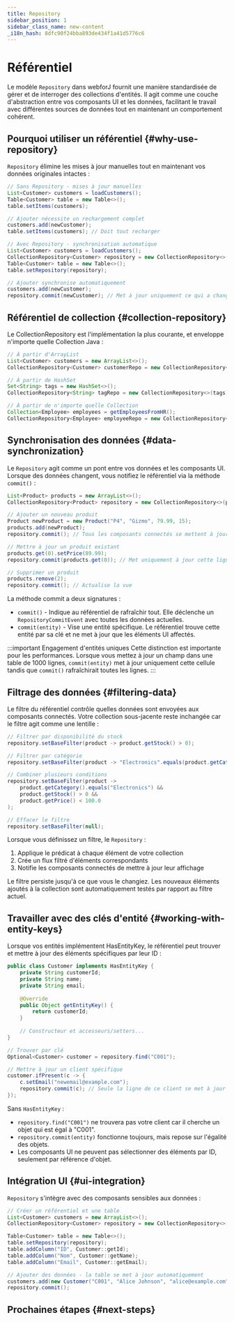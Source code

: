 ```yaml
---
title: Repository
sidebar_position: 1
sidebar_class_name: new-content
_i18n_hash: 8dfc90f24bba893de434f1a41d5776c6
---
```

<!-- vale off -->
# Référentiel <DocChip chip='since' label='24.00' />
<!-- vale on -->

Le modèle `Repository` dans webforJ fournit une manière standardisée de gérer et de interroger des collections d'entités. Il agit comme une couche d'abstraction entre vos composants UI et les données, facilitant le travail avec différentes sources de données tout en maintenant un comportement cohérent.

## Pourquoi utiliser un référentiel {#why-use-repository}

`Repository` élimine les mises à jour manuelles tout en maintenant vos données originales intactes :

```java
// Sans Repository - mises à jour manuelles
List<Customer> customers = loadCustomers();
Table<Customer> table = new Table<>();
table.setItems(customers);

// Ajouter nécessite un rechargement complet
customers.add(newCustomer);
table.setItems(customers); // Doit tout recharger
```

```java
// Avec Repository - synchronisation automatique
List<Customer> customers = loadCustomers();
CollectionRepository<Customer> repository = new CollectionRepository<>(customers);
Table<Customer> table = new Table<>();
table.setRepository(repository);

// Ajouter synchronise automatiquement
customers.add(newCustomer);
repository.commit(newCustomer); // Met à jour uniquement ce qui a changé
```

## Référentiel de collection {#collection-repository}

Le <JavadocLink type="data" location="com/webforj/data/repository/CollectionRepository" code="true">CollectionRepository</JavadocLink> est l'implémentation la plus courante, et enveloppe n'importe quelle Collection Java :

```java
// À partir d'ArrayList
List<Customer> customers = new ArrayList<>();
CollectionRepository<Customer> customerRepo = new CollectionRepository<>(customers);

// À partir de HashSet  
Set<String> tags = new HashSet<>();
CollectionRepository<String> tagRepo = new CollectionRepository<>(tags);

// À partir de n'importe quelle Collection
Collection<Employee> employees = getEmployeesFromHR();
CollectionRepository<Employee> employeeRepo = new CollectionRepository<>(employees);
```

## Synchronisation des données {#data-synchronization}

Le `Repository` agit comme un pont entre vos données et les composants UI. Lorsque des données changent, vous notifiez le référentiel via la méthode `commit()` :

```java
List<Product> products = new ArrayList<>();
CollectionRepository<Product> repository = new CollectionRepository<>(products);

// Ajouter un nouveau produit
Product newProduct = new Product("P4", "Gizmo", 79.99, 15);
products.add(newProduct);
repository.commit(); // Tous les composants connectés se mettent à jour

// Mettre à jour un produit existant  
products.get(0).setPrice(89.99);
repository.commit(products.get(0)); // Met uniquement à jour cette ligne spécifique

// Supprimer un produit
products.remove(2);
repository.commit(); // Actualise la vue
```

La méthode commit a deux signatures :
- `commit()` - Indique au référentiel de rafraîchir tout. Elle déclenche un `RepositoryCommitEvent` avec toutes les données actuelles.
- `commit(entity)` - Vise une entité spécifique. Le référentiel trouve cette entité par sa clé et ne met à jour que les éléments UI affectés.

:::important Engagement d'entités uniques
Cette distinction est importante pour les performances. Lorsque vous mettez à jour un champ dans une table de 1000 lignes, `commit(entity)` met à jour uniquement cette cellule tandis que `commit()` rafraîchirait toutes les lignes.
:::

## Filtrage des données {#filtering-data}

Le filtre du référentiel contrôle quelles données sont envoyées aux composants connectés. Votre collection sous-jacente reste inchangée car le filtre agit comme une lentille :

```java
// Filtrer par disponibilité du stock
repository.setBaseFilter(product -> product.getStock() > 0);

// Filtrer par catégorie
repository.setBaseFilter(product -> "Electronics".equals(product.getCategory()));

// Combiner plusieurs conditions
repository.setBaseFilter(product -> 
    product.getCategory().equals("Electronics") && 
    product.getStock() > 0 && 
    product.getPrice() < 100.0
);

// Effacer le filtre
repository.setBaseFilter(null);
```

Lorsque vous définissez un filtre, le `Repository` :
1. Applique le prédicat à chaque élément de votre collection
2. Crée un flux filtré d'éléments correspondants
3. Notifie les composants connectés de mettre à jour leur affichage

Le filtre persiste jusqu'à ce que vous le changiez. Les nouveaux éléments ajoutés à la collection sont automatiquement testés par rapport au filtre actuel.

## Travailler avec des clés d'entité {#working-with-entity-keys}

Lorsque vos entités implémentent <JavadocLink type="data" location="com/webforj/data/HasEntityKey" code="true">HasEntityKey</JavadocLink>, le référentiel peut trouver et mettre à jour des éléments spécifiques par leur ID :

```java
public class Customer implements HasEntityKey {
    private String customerId;
    private String name;
    private String email;
    
    @Override
    public Object getEntityKey() {
        return customerId;
    }
    
    // Constructeur et accesseurs/setters...
}

// Trouver par clé
Optional<Customer> customer = repository.find("C001");

// Mettre à jour un client spécifique
customer.ifPresent(c -> {
    c.setEmail("newemail@example.com");
    repository.commit(c); // Seule la ligne de ce client se met à jour
});
```

Sans `HasEntityKey` :
- `repository.find("C001")` ne trouvera pas votre client car il cherche un objet qui est égal à "C001".
- `repository.commit(entity)` fonctionne toujours, mais repose sur l'égalité des objets.
- Les composants UI ne peuvent pas sélectionner des éléments par ID, seulement par référence d'objet.

## Intégration UI {#ui-integration}

`Repository` s'intègre avec des composants sensibles aux données :

```java
// Créer un référentiel et une table
List<Customer> customers = new ArrayList<>();
CollectionRepository<Customer> repository = new CollectionRepository<>(customers);

Table<Customer> table = new Table<>();
table.setRepository(repository);
table.addColumn("ID", Customer::getId);
table.addColumn("Nom", Customer::getName);
table.addColumn("Email", Customer::getEmail);

// Ajouter des données - la table se met à jour automatiquement
customers.add(new Customer("C001", "Alice Johnson", "alice@example.com"));
repository.commit();
```

## Prochaines étapes {#next-steps}

<DocCardList className="topics-section" />
